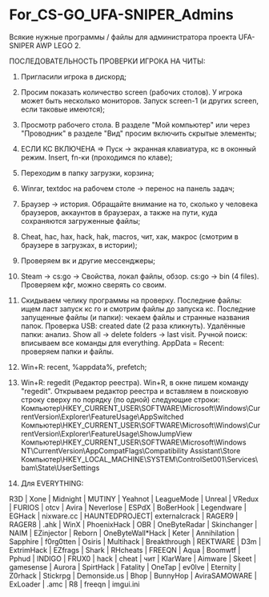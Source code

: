 # For_CS-GO_UFA-SNIPER_Admins
Всякие нужные программы / файлы для администратора проекта UFA-SNIPER AWP LEGO 2. 

ПОСЛЕДОВАТЕЛЬНОСТЬ ПРОВЕРКИ ИГРОКА НА ЧИТЫ: 

1. Пригласили игрока в дискорд;
2. Просим показать количество screen (рабочих столов). У игрока может быть несколько мониторов. Запуск screen-1 (и других screen, если таковые имеются);
3. Просмотр рабочего стола. В разделе "Мой компьютер" или через "Проводник" в разделе "Вид" просим включить скрытые элементы;
4. ЕСЛИ КС ВКЛЮЧЕНА => Пуск -> экранная клавиатура, кс в оконный режим. Insert, fn-ки (проходимся по клаве);
5. Переходим в папку загрузки, корзина;
6. Winrar, textdoc на рабочем столе -> перенос на панель задач; 
7. Браузер -> история. Обращайте внимание на то, сколько у человека браузеров, аккаунтов в браузерах, а также на пути, куда сохраняются загруженные файлы; 
8. Cheat, hac, hax, hack, hak, macros, чит, хак, макрос (смотрим в браузере в загрузках, в истории); 
9. Проверяем вк и другие мессенджеры; 
10. Steam -> cs:go -> Свойства, локал файлы, обзор. cs:go -> bin (4 files). Проверяем кфг, можно сверять со своим. 

11. Скидываем челику программы на проверку.
  Последние файлы: ищем ласт запуск кс го и смотрим файлы до запуска кс. 
  Последние запущенные файлы (и папки): чекаем файлы и странные названия папок.
  Проверка USB: created date (2 раза кликнуть).
  Удалённые папки: анализ. Show all -> delete folders -> last visit.
  Ручной поиск: вписываем все команды для everything.
  AppData = Recent: проверяем папки и файлы.
  
12. Win+R: recent, %appdata%, prefetch; 
13. Win+R: regedit (Редактор реестра). 
  Win+R, в окне пишем команду "regedit". Открываем редактор реестра и вставляем в поисковую строку сверху по порядку (по одной) следующие строки:
  Компьютер\HKEY_CURRENT_USER\SOFTWARE\Microsoft\Windows\CurrentVersion\Explorer\FeatureUsage\AppSwitched
  Компьютер\HKEY_CURRENT_USER\SOFTWARE\Microsoft\Windows\CurrentVersion\Explorer\FeatureUsage\ShowJumpView
  Компьютер\HKEY_CURRENT_USER\SOFTWARE\Microsoft\Windows NT\CurrentVersion\AppCompatFlags\Compatibility Assistant\Store
  Компьютер\HKEY_LOCAL_MACHINE\SYSTEM\ControlSet001\Services\bam\State\UserSettings

14. Для EVERYTHING: 

R3D | Xone | Midnight | MUTINY | Yeahnot | LeagueMode | Unreal | VRedux | FURIOS | otcv | Avira | Neverlose | ESPdX | BoBerHook  | Legendware | EGHack | nixware.cc | HAUNTEDPROJECT| externalcrack | RAGER9 | RAGER8 | .ahk | WinX | PhoenixHack | OBR  | OneByteRadar | Skinchanger | NAIM | EZinjector | Reborn | OneByteWall*Hack | Keter | Annihilation | Sapphire | f0rg0tten  | Osiris | Multihack | Breakthrough | REKTWARE | D3m | ExtrimHack | EZfrags | Shark | RHcheats | FREEQN | Aqua | Boomwtf | Pphud  | INDIGO | FRUX0 | hack | cheat | чит | KlarWare | Aimware | Skeet | gamesense | Aurora | SpirtHack | Fatality | OneTap  | ev0lve | Eternity | Z0rhack | Stickrpg | Demonside.us | Bhop | BunnyHop | AviraSAMOWARE | ExLoader | .amc | R8 | freeqn | imgui.ini 
